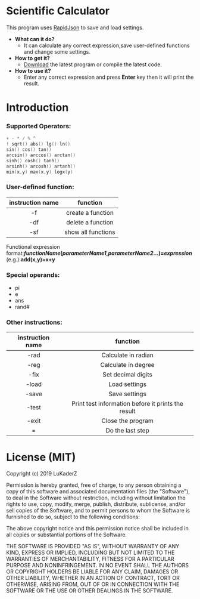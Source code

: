 # Scientific Calculator
This program uses [RapidJson](https://github.com/Tencent/rapidjson/) to save and load settings.

- **What can it do?**
  - It can calculate any correct expression,save user-defined functions and change some settings.
- **How to get it?**
  - [Download](https://github.com/LuKaderZ/ll-calculator/releases) the latest program or compile the latest code.
- **How to use it?**
  - Enter any correct expression and press **Enter** key then it will print the result.

# Introduction
### Supported Operators:
```cpp
+ - * / % ^
! sqrt() abs() lg() ln()
sin() cos() tan()
arcsin() arccos() arctan()
sinh() cosh() tanh()
arsinh() arcosh() artanh()
min(x,y) max(x,y) logx(y)
```
### User-defined function:
| instruction name |      function      |
|:----------------:|:------------------:|
|        -f        | create a function  |
|       -df        | delete a function  |
|       -sf        | show all functions |

Functional expression format:***functionName*(*parameterName1*,*parameterName2*...)=*expression***<br/>
(e.g.):**add(x,y)=x+y**

### Special operands:

- pi
- e
- ans
- rand#

### Other instructions:
| instruction name |                      function                      |
|:----------------:|:--------------------------------------------------:|
|       -rad       |                Calculate in radian                 |
|       -reg       |                Calculate in degree                 |
|       -fix       |                 Set decimal digits                 |
|      -load       |                   Load settings                    |
|      -save       |                   Save settings                    |
|      -test       | Print test information before it prints the result |
|      -exit       |                 Close the program                  |
|        =         |                  Do the last step                  |

# License (MIT)

Copyright (c) 2019 LuKaderZ

Permission is hereby granted, free of charge, to any person obtaining a copy
of this software and associated documentation files (the "Software"), to deal
in the Software without restriction, including without limitation the rights
to use, copy, modify, merge, publish, distribute, sublicense, and/or sell
copies of the Software, and to permit persons to whom the Software is
furnished to do so, subject to the following conditions:

The above copyright notice and this permission notice shall be included in all
copies or substantial portions of the Software.

THE SOFTWARE IS PROVIDED "AS IS", WITHOUT WARRANTY OF ANY KIND, EXPRESS OR
IMPLIED, INCLUDING BUT NOT LIMITED TO THE WARRANTIES OF MERCHANTABILITY,
FITNESS FOR A PARTICULAR PURPOSE AND NONINFRINGEMENT. IN NO EVENT SHALL THE
AUTHORS OR COPYRIGHT HOLDERS BE LIABLE FOR ANY CLAIM, DAMAGES OR OTHER
LIABILITY, WHETHER IN AN ACTION OF CONTRACT, TORT OR OTHERWISE, ARISING FROM,
OUT OF OR IN CONNECTION WITH THE SOFTWARE OR THE USE OR OTHER DEALINGS IN THE
SOFTWARE.
